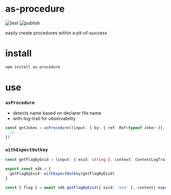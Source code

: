 # as-procedure

![test](https://github.com/ehmpathy/as-procedure/workflows/test/badge.svg)
![publish](https://github.com/ehmpathy/as-procedure/workflows/publish/badge.svg)

easily create procedures within a pit-of-success

# install

```sh
npm install as-procedure
```

# use

### `asProcedure`

- detects name based on declarer file name
- with-log-trail for observability

```ts
const getJokes = asProcedure((input: { by: { ref: Ref<typeof Joke> }}, context) => {
  // ...
})
```


### `withExpectOutkey`

```ts
const getFlagByExid = (input: { exid: string }, context: ContextLogTrail): { flag: Flag } | null => {...}

export const sdk = {
  getFlagByExid: withExpectOutkey(getFlagByExid)
}

const { flag } = await sdk.getFlagByExid({ exid: 'usa' }, context).expect('flag', 'isPresent');
```
